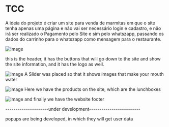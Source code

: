# TCC
A ideia do projeto é criar um site para venda de marmitas em que o site tenha apenas uma página e não vai ser necessário login e cadastro, e não irá ser realizado o Pagamento pelo Site e sim pelo whatszapp, passando os dados do carrinho para o whatszapp como mensagem para o restaurante.

![image](https://user-images.githubusercontent.com/54044869/121618214-cc567a00-ca3c-11eb-997a-d617be56b403.png)

this is the header, it has the buttons that will go down to the site and show the site information, and it has the logo as well.

![image](https://user-images.githubusercontent.com/54044869/121618380-0a539e00-ca3d-11eb-8c86-15d753d383d5.png)
A Slider was placed so that it shows images that make your mouth water

![image](https://user-images.githubusercontent.com/54044869/121618498-3ec75a00-ca3d-11eb-8f33-a2337f951e43.png)
Here we have the products on the site, which are the lunchboxes

![image](https://user-images.githubusercontent.com/54044869/121618605-6d453500-ca3d-11eb-9426-9e1f70a9028f.png)
and finally we have the website footer

---------------------under development-------------------------


popups are being developed, in which they will get user data

